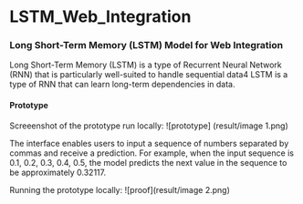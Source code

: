 # LSTM_Web_Integration
### Long Short-Term Memory (LSTM) Model for Web Integration
Long Short-Term Memory (LSTM) is a type of Recurrent Neural Network (RNN) that is particularly well-suited to handle sequential data4
LSTM is a type of RNN that can learn long-term dependencies in data.

#### Prototype 
Screeenshot of the prototype run locally: 
![prototype] (result/image 1.png)

The interface enables users to input a sequence of numbers separated by commas and receive a prediction. For example, when the input sequence is 0.1, 0.2, 0.3, 0.4, 0.5, the model predicts the next value in the sequence to be approximately 0.32117.

Running the prototype locally:
![proof](result/image 2.png)



